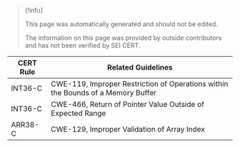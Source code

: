 > [!info]  
>
> This page was automatically generated and should not be edited.
>
> The information on this page was provided by outside contributors and has not been verified by SEI CERT.


| CERT Rule | Related Guidelines |
| ----|----|
| INT36-C | CWE-119, Improper Restriction of Operations within the Bounds of a Memory Buffer |
| INT36-C | CWE-466, Return of Pointer Value Outside of Expected Range |
| ARR38-C | CWE-129, Improper Validation of Array Index |

